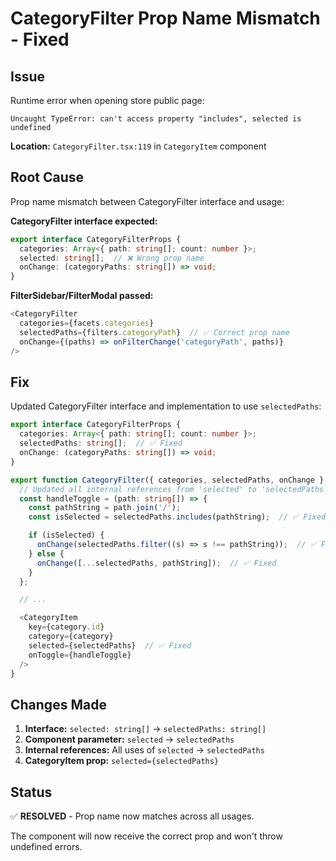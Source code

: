 # CategoryFilter Prop Name Mismatch - Fixed

## Issue
Runtime error when opening store public page:
```
Uncaught TypeError: can't access property "includes", selected is undefined
```

**Location:** `CategoryFilter.tsx:119` in `CategoryItem` component

## Root Cause
Prop name mismatch between CategoryFilter interface and usage:

**CategoryFilter interface expected:**
```typescript
export interface CategoryFilterProps {
  categories: Array<{ path: string[]; count: number }>;
  selected: string[];  // ❌ Wrong prop name
  onChange: (categoryPaths: string[]) => void;
}
```

**FilterSidebar/FilterModal passed:**
```typescript
<CategoryFilter
  categories={facets.categories}
  selectedPaths={filters.categoryPath}  // ✅ Correct prop name
  onChange={(paths) => onFilterChange('categoryPath', paths)}
/>
```

## Fix
Updated CategoryFilter interface and implementation to use `selectedPaths`:

```typescript
export interface CategoryFilterProps {
  categories: Array<{ path: string[]; count: number }>;
  selectedPaths: string[];  // ✅ Fixed
  onChange: (categoryPaths: string[]) => void;
}

export function CategoryFilter({ categories, selectedPaths, onChange }: CategoryFilterProps) {
  // Updated all internal references from 'selected' to 'selectedPaths'
  const handleToggle = (path: string[]) => {
    const pathString = path.join('/');
    const isSelected = selectedPaths.includes(pathString);  // ✅ Fixed

    if (isSelected) {
      onChange(selectedPaths.filter((s) => s !== pathString));  // ✅ Fixed
    } else {
      onChange([...selectedPaths, pathString]);  // ✅ Fixed
    }
  };

  // ...

  <CategoryItem
    key={category.id}
    category={category}
    selected={selectedPaths}  // ✅ Fixed
    onToggle={handleToggle}
  />
}
```

## Changes Made
1. **Interface:** `selected: string[]` → `selectedPaths: string[]`
2. **Component parameter:** `selected` → `selectedPaths`
3. **Internal references:** All uses of `selected` → `selectedPaths`
4. **CategoryItem prop:** `selected={selectedPaths}`

## Status
✅ **RESOLVED** - Prop name now matches across all usages.

The component will now receive the correct prop and won't throw undefined errors.
